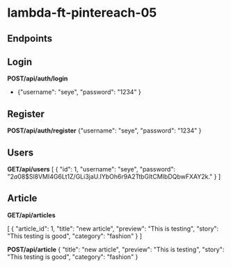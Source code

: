 # lambda-ft-pintereach-05

## Endpoints

## Login

**POST/api/auth/login**
-   {"username": "seye", 
    "password": "1234" }


## Register

**POST/api/auth/register**
    {"username": "seye", 
    "password": "1234" }


## Users

**GET/api/users**
[
    {
        "id": 1,
        "username": "seye",
        "password": "$2a$08$Sl8VMI4G6Lt1Z/GLi3jaU.IYbOh6r9A2TtbGItCMIbDQbwFXAY2k."
    }
]

## Article

**GET/api/articles**

[
    {
        "article_id": 1,
        "title": "new article",
        "preview": "This is testing",
        "story": "This testing is good",
        "category": "fashion"
    }
]

**POST/api/article**
    {
      "title": "new article",
     "preview": "This is testing",
      "story": "This testing is good", 
      "category": "fashion"
    }


